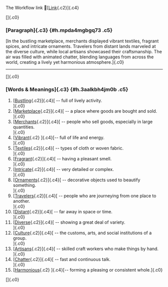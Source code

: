 The Workflow link
👏[[Link](https://www.google.com/url?q=http://www.google.com&sa=D&source=editors&ust=1760170746686096&usg=AOvVaw0Ncj_njfWzNIl0B1e4Rp0j){.c2}]{.c4}

[]{.c0}

### [Paragraph]{.c3} {#h.mpda4mgbgq73 .c5}

[In the bustling marketplace, merchants displayed vibrant textiles,
fragrant spices, and intricate ornaments. Travelers from distant lands
marveled at the diverse culture, while local artisans showcased their
craftsmanship. The air was filled with animated chatter, blending
languages from across the world, creating a lively yet harmonious
atmosphere.]{.c0}

------------------------------------------------------------------------

[]{.c0}

### [Words & Meanings]{.c3} {#h.3aalkbh4jm0b .c5}

1.  [[Bustling](https://www.google.com/url?q=http://www.google.com&sa=D&source=editors&ust=1760170746687175&usg=AOvVaw2dauXEpgtE3TIciVOzjN5R){.c2}]{.c4}[ --
    full of lively activity.\
    ]{.c0}
2.  [[Marketplace](https://www.google.com/url?q=http://www.google.com&sa=D&source=editors&ust=1760170746687401&usg=AOvVaw2e7SkNXV2XmrqfgjgrebHm){.c2}]{.c4}[ --
    a place where goods are bought and sold.\
    ]{.c0}
3.  [[Merchants](https://www.google.com/url?q=http://www.google.com&sa=D&source=editors&ust=1760170746687599&usg=AOvVaw07hJy5wZgF6-qeY_vtkPqM){.c2}]{.c4}[ --
    people who sell goods, especially in large quantities.\
    ]{.c0}
4.  [[Vibrant](https://www.google.com/url?q=http://www.google.com&sa=D&source=editors&ust=1760170746687803&usg=AOvVaw1mHAKviN4N5CyDOcqP0GCM){.c2}
    ]{.c4}[-- full of life and energy.\
    ]{.c0}
5.  [[Textiles](https://www.google.com/url?q=http://www.google.com&sa=D&source=editors&ust=1760170746687934&usg=AOvVaw3C62GikqtVPWP6x3F7jTcu){.c2}]{.c4}[ --
    types of cloth or woven fabric.\
    ]{.c0}
6.  [[Fragrant](https://www.google.com/url?q=http://www.google.com&sa=D&source=editors&ust=1760170746688081&usg=AOvVaw3wh2hun_4prv-24BqNTGWY){.c2}]{.c4}[ --
    having a pleasant smell.\
    ]{.c0}
7.  [[Intricate](https://www.google.com/url?q=http://www.google.com&sa=D&source=editors&ust=1760170746688237&usg=AOvVaw1Kym2W8joGgxxNL-_a7cMC){.c2}]{.c4}[ --
    very detailed or complex.\
    ]{.c0}
8.  [[Ornaments](https://www.google.com/url?q=http://www.google.com&sa=D&source=editors&ust=1760170746688398&usg=AOvVaw3Q9h98VbfGjouRyaQLqizd){.c2}]{.c4}[ --
    decorative objects used to beautify something.\
    ]{.c0}
9.  [[Travelers](https://www.google.com/url?q=http://www.google.com&sa=D&source=editors&ust=1760170746688575&usg=AOvVaw2Jt0yJmONZdBkAmHIoS23W){.c2}]{.c4}[ --
    people who are journeying from one place to another.\
    ]{.c0}
10. [[Distant](https://www.google.com/url?q=http://www.google.com&sa=D&source=editors&ust=1760170746688763&usg=AOvVaw2YGhX_8u-41YuAhbNGHbW4){.c2}]{.c4}[ --
    far away in space or time.\
    ]{.c0}
11. [[Diverse](https://www.google.com/url?q=http://www.google.com&sa=D&source=editors&ust=1760170746688949&usg=AOvVaw15mNPitsN7nS-C4ow3Uo1K){.c2}]{.c4}[ --
    showing a great deal of variety.\
    ]{.c0}
12. [[Culture](https://www.google.com/url?q=http://www.google.com&sa=D&source=editors&ust=1760170746689109&usg=AOvVaw17Gq10ZUhwLUKNKvXNmqSE){.c2}]{.c4}[ --
    the customs, arts, and social institutions of a group.\
    ]{.c0}
13. [[Artisans](https://www.google.com/url?q=http://www.google.com&sa=D&source=editors&ust=1760170746689311&usg=AOvVaw0UArFpC8IzSXpURjrtLGnD){.c2}]{.c4}[ --
    skilled craft workers who make things by hand.\
    ]{.c0}
14. [[Chatter](https://www.google.com/url?q=http://www.google.com&sa=D&source=editors&ust=1760170746689531&usg=AOvVaw3LuVtIeughlQYHbHyFJtfM){.c2}]{.c4}[ --
    fast and continuous talk.\
    ]{.c0}
15. [[Harmonious](https://www.google.com/url?q=http://www.google.com&sa=D&source=editors&ust=1760170746689705&usg=AOvVaw1EvgsgEJgGIvnFFiaPWRic){.c2}
    ]{.c4}[-- forming a pleasing or consistent whole.]{.c0}

[]{.c0}
